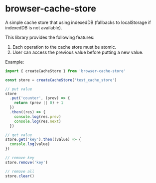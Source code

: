 # browser-cache-store

A simple cache store that using indexedDB (fallbacks to localStorage if indexedDB is not available).

This library provides the following features:

1. Each operation to the cache store must be atomic.
2. User can access the previous value before putting a new value.

Example:

```ts
import { createCacheStore } from 'browser-cache-store'

const store = createCacheStore('test_cache_store')

// put value
store
  .put('counter', (prev) => {
    return (prev || 0) + 1
  })
  .then((res) => {
    console.log(res.prev)
    console.log(res.next)
  })

// get value
store.get('key').then((value) => {
  console.log(value)
})

// remove key
store.remove('key')

// remove all
store.clear()
```
